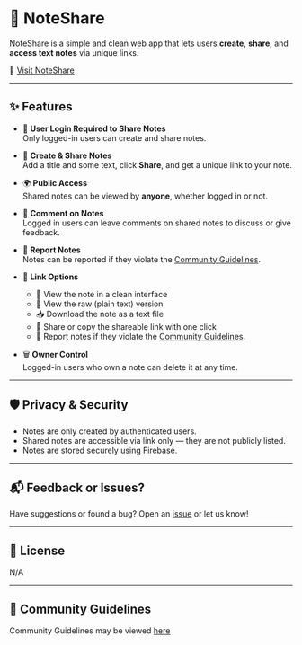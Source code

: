 # 📝 NoteShare

NoteShare is a simple and clean web app that lets users **create**, **share**, and **access text notes** via unique links.

🔗 [Visit NoteShare](https://githubuser102234.github.io/NoteShare)

---

## ✨ Features

- 🔐 **User Login Required to Share Notes**  
  Only logged-in users can create and share notes.

- 📝 **Create & Share Notes**  
  Add a title and some text, click **Share**, and get a unique link to your note.

- 🌍 **Public Access**  
  Shared notes can be viewed by **anyone**, whether logged in or not.

- 💬 **Comment on Notes**  
 Logged in users can leave comments on shared notes to discuss or give feedback.

- 🚩 **Report Notes**  
  Notes can be reported if they violate the [Community Guidelines](https://githubuser102234.github.io/NoteShare/Communityguidelines).

- 📎 **Link Options**  
  - 📄 View the note in a clean interface  
  - 🧾 View the raw (plain text) version  
  - 📥 Download the note as a text file  
  - 🔗 Share or copy the shareable link with one click
  - 🚩 Report notes if they violate the [Community Guidelines](https://githubuser102234.github.io/NoteShare/Communityguidelines).

- 🗑️ **Owner Control**  
  Logged-in users who own a note can delete it at any time.

---

## 🛡️ Privacy & Security

- Notes are only created by authenticated users.
- Shared notes are accessible via link only — they are not publicly listed.
- Notes are stored securely using Firebase.

---

## 📬 Feedback or Issues?

Have suggestions or found a bug? Open an [issue](https://githubuser102234.github.io/NoteShare/feedback) or let us know!

---

## 📄 License

N/A

---

## 🔨 Community Guidelines

Community Guidelines may be viewed [here](https://githubuser102234.github.io/NoteShare/Communityguidelines)
